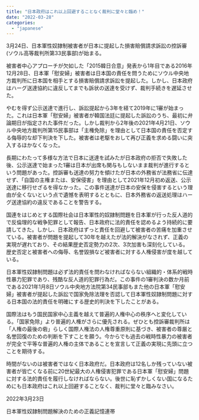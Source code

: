 ```yaml
---
title: "日本政府はこれ以上回避することなく裁判に堂々と臨め！"
date: "2022-03-28"
categories: 
  - "japanese"
---
```


3月24日、日本軍性奴隷制被害者が日本に提起した損害賠償請求訴訟の控訴審(ソウル高等裁判所第33民事部)が始まる。

被害者中心アプローチが欠如した「2015韓日合意」発表から1年目である2016年12月28日、日本軍「慰安婦」被害者は日本国の責任を問うためにソウル中央地方裁判所に日本国を相手とする損害賠償請求訴訟を提起した。しかし、日本政府はハーグ送達協約に違反してまでも訴状の送達を受けず、裁判手続きを遅延させた。

やむを得ず公示送達で進行し、訴訟提起から3年を経て2019年に1審が始まった。これは日本軍「慰安婦」被害者が韓国法廷に提起した訴訟のうち、最初に弁論期日が指定された事件だった。しかし裁判から2年後の2021年4月21日、ソウル中央地方裁判所第15民事部は「主権免除」を理由として日本国の責任を否定する侮辱的な却下判決を下した。被害者は老駆をおして再び正義を求める闘いに突入するほかなくなった。

長期にわたって多様な方法で日本に送達を試みたが日本政府の拒否で失敗した後、公示送達で始まった1審は日本が出席も関与もしないまま裁判が進行するという問題があった。控訴審も送達の努力を傾けたが日本の外務省が法務省に伝達せず、「自国の主権または、安保侵害」を理由として2021年12月初め返送、公示送達に移行せざるを得なかった。この事件送達が日本の安保を侵害するという理由が全くないという点で遺憾を表明するとともに、日本外務省の返送処理はハーグ送達協約の違反であることを警告する。

国連をはじめとする国際社会は日本軍性的奴隷制問題を日本軍が行った反人道的で反倫理的な戦争犯罪として報告、日本政府に法的責任を認めるよう持続的に要請してきた。しかし、日本政府はずっと責任を回避して被害者の苦痛を加重させている。被害者が問題を提起して30年を越えたが法的解決がなされず、正義の実現が遅れており、その結果歴史否定勢力の2次、3次加害も深刻化している。歴史否定と被害者への侮辱、名誉毀損など被害者に対する人権侵害が度を越している。

日本軍性奴隷制問題は必ず法的責任を問わなければならない組織的・体系的戦時性暴力犯罪であり、残酷な反人道的犯罪行為だ。この事件の1審判決の数か月前である2021年1月8日ソウル中央地方法院第34民事部もまた他の日本軍「慰安婦」被害者が提起した訴訟で国家免除法理を否認して日本軍性奴隷制問題に対する日本国の法的責任を明確にする歴史的判決を下したことがある。

国際法はもう国民国家中心主義を越えて普遍的人権中心の秩序へと変化している。「国家免除」より普遍的人権がさらに優先される。ぜひとも控訴審裁判所は「人権の最後の砦」らしく国際人権法の人権尊重原則に基づき、被害者の尊厳と名誉回復のための判断を下すことを願う。今からでも過去の戦時性暴力の被害者が完全で平等な普遍的人権の主体であることを宣言して正義の実現に先頭に立つことを期待する。

時間がないのは被害者ではなく日本政府だ。日本政府は12名しか残っていない被害者が皆亡くなる前に20世紀最大の人権侵害犯罪である日本軍「慰安婦」問題に対する法的責任を履行しなければならない。後世に恥ずかしくない国になるためにも日本政府はこれ以上回避することなく、裁判に堂々と臨みなさい。

2022年3月23日

日本軍性奴隷制問題解決のための正義記憶連帯
